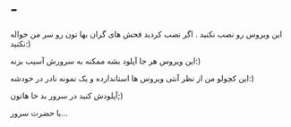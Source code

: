 # -
این ویروس رو نصب نکنید . اگر نصب کردید فحش های گران بها تون رو سر من حواله نکنید:)


این ویروس هر جا آپلود بشه ممکنه به سرورش آسیب بزنه:)

این کچولو من از نظر آنتی ویروس ها استاندارده و یک نمونه نادر در خودشه:)

آپلودش کنید در سرور بد خا هاتون;)

یا حضرت سرور...




